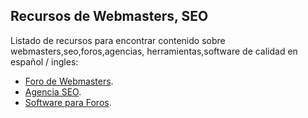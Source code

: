 ## Recursos de Webmasters, SEO

Listado de recursos para encontrar contenido sobre webmasters,seo,foros,agencias, herramientas,software de calidad en español / ingles:

- [Foro de Webmasters](https://foroworkers.com/).
- [Agencia SEO](https://agenciaseocastro.com/).
- [Software para Foros](https://lampforo.com/).
